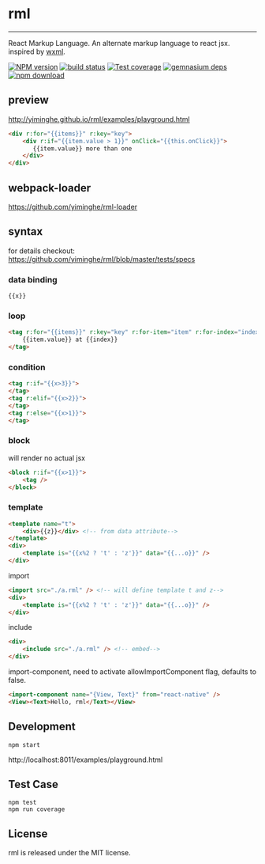 # rml
---

React Markup Language. An alternate markup language to react jsx.
inspired by [wxml](https://mp.weixin.qq.com/debug/wxadoc/dev/framework/view/wxml).

[![NPM version][npm-image]][npm-url]
[![build status][travis-image]][travis-url]
[![Test coverage][coveralls-image]][coveralls-url]
[![gemnasium deps][gemnasium-image]][gemnasium-url]
[![npm download][download-image]][download-url]

[npm-image]: http://img.shields.io/npm/v/rml.svg?style=flat-square
[npm-url]: http://npmjs.org/package/rml
[travis-image]: https://img.shields.io/travis/yiminghe/rml.svg?style=flat-square
[travis-url]: https://travis-ci.org/yiminghe/rml
[coveralls-image]: https://img.shields.io/coveralls/yiminghe/rml.svg?style=flat-square
[coveralls-url]: https://coveralls.io/r/yiminghe/rml?branch=master
[gemnasium-image]: http://img.shields.io/gemnasium/yiminghe/rml.svg?style=flat-square
[gemnasium-url]: https://gemnasium.com/yiminghe/rml
[node-image]: https://img.shields.io/badge/node.js-%3E=_0.10-green.svg?style=flat-square
[node-url]: http://nodejs.org/download/
[download-image]: https://img.shields.io/npm/dm/rml.svg?style=flat-square
[download-url]: https://npmjs.org/package/rml

## preview

http://yiminghe.github.io/rml/examples/playground.html


```html
<div r:for="{{items}}" r:key="key">
    <div r:if="{{item.value > 1}}" onClick="{{this.onClick}}">
       {{item.value}} more than one
    </div>
</div>
```

## webpack-loader

https://github.com/yiminghe/rml-loader

## syntax

for details checkout: https://github.com/yiminghe/rml/blob/master/tests/specs

### data binding

```
{{x}}
```

### loop

```html
<tag r:for="{{items}}" r:key="key" r:for-item="item" r:for-index="index">
    {{item.value}} at {{index}}
</tag>
```

### condition

```html
<tag r:if="{{x>3}}">
</tag>
<tag r:elif="{{x>2}}">
</tag>
<tag r:else="{{x>1}}">
</tag>
```

### block

will render no actual jsx

```html
<block r:if="{{x>1}}">
    <tag />
</block>
```

### template

```html
<template name="t">
    <div>{{z}}</div> <!-- from data attribute-->
</template>
<div>
    <template is="{{x%2 ? 't' : 'z'}}" data="{{...o}}" />
</div>
```

import

```html
<import src="./a.rml" /> <!-- will define template t and z-->
<div>
    <template is="{{x%2 ? 't' : 'z'}}" data="{{...o}}" />
</div>
```

include

```html
<div>
    <include src="./a.rml" /> <!-- embed-->
</div>
```

import-component, need to activate allowImportComponent flag, defaults to false.

```html
<import-component name="{View, Text}" from="react-native" />
<View><Text>Hello, rml</Text></View>
```

## Development

```
npm start
```

http://localhost:8011/examples/playground.html

## Test Case

```
npm test
npm run coverage
```

## License

rml is released under the MIT license.

